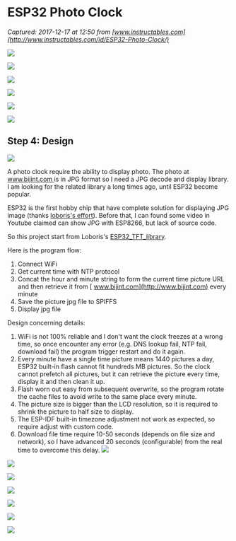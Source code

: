 # ESP32 Photo Clock

_Captured: 2017-12-17 at 12:50 from [www.instructables.com](http://www.instructables.com/id/ESP32-Photo-Clock/)_

![](https://cdn.instructables.com/FY2/ULCL/JB3ZS2F1/FY2ULCLJB3ZS2F1.MEDIUM.jpg)

![](https://cdn.instructables.com/FCN/R4VF/JB3ZS2EJ/FCNR4VFJB3ZS2EJ.MEDIUM.jpg)

![](https://cdn.instructables.com/FFM/MD2O/JB3ZS2EV/FFMMD2OJB3ZS2EV.MEDIUM.jpg)

![](https://cdn.instructables.com/FEM/RDTS/JB3ZS2BZ/FEMRDTSJB3ZS2BZ.MEDIUM.jpg)

![](https://cdn.instructables.com/FA3/P4Q0/JB3ZS2BV/FA3P4Q0JB3ZS2BV.SMALL.jpg)

![](https://cdn.instructables.com/FMM/ETZ0/JB3ZS2E1/FMMETZ0JB3ZS2E1.SMALL.jpg)

## Step 4: Design

![](https://cdn.instructables.com/FU5/MKT6/JB3ZSLOT/FU5MKT6JB3ZSLOT.MEDIUM.jpg)

A photo clock require the ability to display photo. The photo at [ www.bijint.com ](http://www.bijint.com) is in JPG format so I need a JPG decode and display library. I am looking for the related library a long times ago, until ESP32 become popular.

ESP32 is the first hobby chip that have complete solution for displaying JPG image (thanks [loboris's effort](https://www.esp32.com/viewtopic.php?f=17&t=1937)). Before that, I can found some video in Youtube claimed can show JPG with ESP8266, but lack of source code.

So this project start from Loboris's [ESP32_TFT_library](https://github.com/loboris/ESP32_TFT_library).

Here is the program flow:

  1. Connect WiFi 
  2. Get current time with NTP protocol 
  3. Concat the hour and minute string to form the current time picture URL and then retrieve it from [ www.bijint.com](http://www.bijint.com) every minute
  4. Save the picture jpg file to SPIFFS
  5. Display jpg file

Design concerning details:

  1. WiFi is not 100% reliable and I don't want the clock freezes at a wrong time, so once encounter any error (e.g. DNS lookup fail, NTP fail, download fail) the program trigger restart and do it again. 
  2. Every minute have a single time picture means 1440 pictures a day, ESP32 built-in flash cannot fit hundreds MB pictures. So the clock cannot prefetch all pictures, but it can retrieve the picture every time, display it and then clean it up.
  3. Flash worn out easy from subsequent overwrite, so the program rotate the cache files to avoid write to the same place every minute.
  4. The picture size is bigger than the LCD resolution, so it is required to shrink the picture to half size to display. 
  5. The ESP-IDF built-in timezone adjustment not work as expected, so require adjust with custom code.
  6. Download file time require 10-50 seconds (depends on file size and network), so I have advanced 20 seconds (configurable) from the real time to overcome this delay.
![](https://cdn.instructables.com/FPR/33T2/JB3ZSGBR/FPR33T2JB3ZSGBR.MEDIUM.jpg)

![](https://cdn.instructables.com/FMY/BCD8/JB3ZS2C5/FMYBCD8JB3ZS2C5.MEDIUM.jpg)

![](https://cdn.instructables.com/FNB/A486/JB3ZS981/FNBA486JB3ZS981.MEDIUM.jpg)

![](https://cdn.instructables.com/F2T/ZLR4/JB3ZS2D0/F2TZLR4JB3ZS2D0.MEDIUM.jpg)

![](https://cdn.instructables.com/FE7/N5RP/JB3ZS2DS/FE7N5RPJB3ZS2DS.MEDIUM.jpg)

![](https://cdn.instructables.com/F47/83NP/JB3ZS2E7/F4783NPJB3ZS2E7.MEDIUM.jpg)

![](https://cdn.instructables.com/FNY/DDVQ/JB3ZS2EK/FNYDDVQJB3ZS2EK.MEDIUM.jpg)
